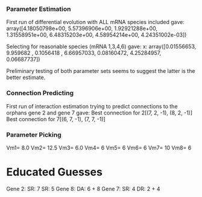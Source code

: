 ### Parameter Estimation

First run of differential evolution with ALL mRNA species included gave:
array([4.18050798e+00, 5.57396906e+00, 1.92921288e+00, 1.31558951e+00,
       6.48315203e+00, 4.58954214e+00, 4.24351002e-03])

Selecting for reasonable species (mRNA 1,3,4,6) gave: 
x: array([0.01556653, 9.959682  , 0.1056418 , 6.66957033, 0.08160472,
       4.25284957, 0.06687737])

Preliminary testing of both parameter sets seems to suggest the latter
is the better estimate.


### Connection Predicting

First run of interaction estimation trying to predict connections to the orphans gene 2 and gene 7 gave:
Best connection for 2[(7, 2, -1), (8, 2, -1)]
Best connection for 7[(6, 7, -1), (7, 7, -1)]

### Parameter Picking

Vm1= 8.0
Vm2= 12.5
Vm3= 6.0
Vm4= 6
Vm5= 6
Vm6= 6
Vm7= 10
Vm8= 6

# Educated Guesses

Gene 2:
    SR: 7
    SR: 5
Gene 8:
    DA: 6 + 8 
Gene 7:
    SR: 4
    DR: 2 + 4 
